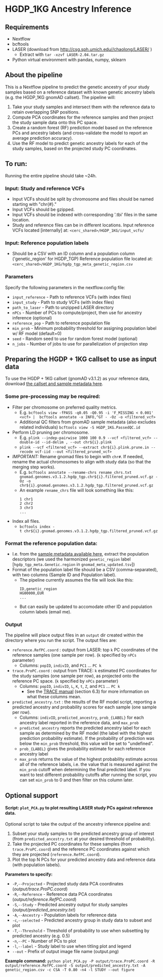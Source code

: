# HGDP_1KG Ancestry Inference

## Requirements
- Nextflow
- bcftools
- LASER (download from <http://csg.sph.umich.edu//chaolong/LASER/> )
  - Extract with `tar -xzvf LASER-2.04.tar.gz`
- Python virtual environment with pandas, numpy, sklearn

## About the pipeline
This is a Nextflow pipeline to predict the genetic ancestry of your study samples based on a reference dataset with known genetic ancestry labels (e.g. the HGDP_1KG gnomAD callset). 
The pipeline will:
1. Take your study samples and intersect them with the reference data to retain overlapping SNP positions.
2. Compute PCA coordinates for the reference samples and then project the study sample data onto this PC space.
3. Create a random forest (RF) prediction model based on the reference PCs and ancestry labels (and cross-validate the model to report an average prediction accuracy).
4. Use the RF model to predict genetic ancestry labels for each of the study samples, based on the projected study PC coordinates. 

## To run:
Running the entire pipeline should take ~24h.
### Input: Study and reference VCFs
- Input VCFs should be split by chromosome and files should be named starting with "chr{#}."
- Input VCFs should be gzipped. 
- Input VCFs should be indexed with corresponding '.tbi' files in the same location. 
- Study and reference files can be in different locations. 
Input reference VCFs located [internally] at: `<cerc_shared>/HGDP_1KG/input_vcfs/`
### Input: Reference population labels
- Should be a CSV with an ID column and a population column ('genetic_region' for HGDP_TGP)
Reference population file located at: `<cerc_shared>/HGDP_1KG/hgdp_tgp_meta_genetic_region.csv`

### Parameters
Specify the following parameters in the nextflow.config file:
- `input_reference` - Path to reference VCFs (with index files)
- `input_study` - Path to study VCFs (with index files)
- `path_to_laser` - Path to unzipped LASER directory
- `nPCs` - Number of PCs to compute/project, then use for ancestry inference (optional)
- `reference_pop` - Path to reference population file
- `min_prob` - Minimum probability threshold for assigning population label w/ RF model (default=0)
- `seed` - Random seed to use for random forest model (optional)
- `n_jobs` - Number of jobs to use for parallelization of projection step

## Preparing the HGDP + 1KG callset to use as input data
To use the HGDP + 1KG callset (gnomAD v3.1.2) as your reference data, download [the callset and sample metadata here](https://gnomad.broadinstitute.org/downloads#v3-hgdp-1kg).
### Some pre-processing may be required:
- Filter per chromosome on preferred quality metrics.
  - E.g. `bcftools view -fPASS -q0.05 -Q0.95 -i 'F_MISSING < 0.001' <vcf> |  bcftools annotate -x INFO,^GT - -Oz -o <filtered_vcf>`
  - Additional QC filters from gnomAD sample metadata (also excludes related individuals) `bcftools view -S HGDP_1KG.PassedQC.id`
- Perform LD pruning per chromosome.
  - E.g. `plink --indep-pairwise 1000 100 0.9 --vcf <filtered_vcf> --double-id --id-delim , --out chr${i}.plink`
  - `plink --vcf <filtered_vcf> --extract chr${i}.plink.prune.in --recode vcf-iid --out <filtered_pruned_vcf>`
- _IMPORTANT:_ Rename gnomad files to begin with `chr#`. If needed, rename the actual chromosomes to align with study data (so that the merging step works).
  - E.g. `bcftools annotate --rename-chrs rename_chrs.txt gnomad.genomes.v3.1.2.hgdp_tgp.chr${i}.filtered_pruned.vcf.gz -Oz -o chr${i}.gnomad.genomes.v3.1.2.hgdp_tgp.filtered_pruned.vcf.gz`
  - An example `rename_chrs` file will look something like this:
    ```
    1 chr1
    2 chr2
    3 chr3
    ...
    ```
- Index all files.
  - `bcftools index -t chr${i}.gnomad.genomes.v3.1.2.hgdp_tgp.filtered_pruned.vcf.gz`
 ### Format the reference population data:
 - I.e. from the [sample metadata available here](https://gnomad.broadinstitute.org/downloads#v3-hgdp-1kg), extract the population descriptors (we used the harmonized `genetic_region` label [`hgdp_tgp_meta.Genetic.region` in `gnomad_meta_updated.tsv`]) 
 - Format of the population label file should be a CSV (comma-separated), with two columns (Sample ID and Population label).
   - The pipeline currently assumes the file will look like this:
     ```
     ID,genetic_region
     HG00000,EUR
     ...
     ```
   - But can easily be updated to accomodate other ID and population column labels (email me). 

### Output
The pipeline will place output files in an `output` dir created within the directory where you run the script. 
The output files are:
  - `reference.RefPC.coord` : output from LASER: top `k` PC coordinates of the reference samples (one sample per row). (`k` specified by `nPCs` parameter)
    - Columns: `popID`, `indivID`, and `PC1` ... `PC k`    
  - `trace.ProPC.coord` : output from TRACE: `k` estimated PC coordinates for the study samples (one sample per row), as projected onto the reference PC space. (`k` specified by `nPCs` parameter)
    - Columns: `popID`, `indivID`, `L`, `K`, `t`, `Z`, and `PC1` ... `PC k`
      - See the [TRACE manual](https://csg.sph.umich.edu/chaolong/LASER/TRACE_Manual.pdf) (section 6.3) for more information on what these columns mean.
  - `predicted_ancestry.txt` : the results of the RF model script, reporting a predicted ancestry and probability scores for each sample (one sample per row).
    - Columns: `indivID`, `predicted_ancestry`, `prob_{LABEL}` for each ancestry label reported in the reference data, and `max_prob`
    - `predicted_ancestry` reports the predicted ancestry label for each sample as determined by the RF model (the label with the highest prediction probability estimate). If the probability of prediction was below the `min_prob` threshold, this value will be set to "undefined".
    - `prob_{LABEL}` gives the probability estimate for each reference ancestry label
    - `max_prob` returns the value of the highest probability estimate across all of the reference labels, i.e. the value that is measured against the `min_prob` cutoff when determining the final predicted label. If you want to test different probability cutoffs after running the script, you can set `min_prob` to 0 and then filter on this column later. 


## Optional support 
#### Script: `plot_PCA.py` to plot resulting LASER study PCs against reference data.
Optional script to take the output of the ancestry inference pipeline and:
1. Subset your study samples to the predicted ancestry group of interest (from `predicted_ancestry.txt` at your desired threshold of probability).
2. Take the projected PC coordinates for these samples (from `trace.ProPC.coord`) and the reference PC coordinates against which they are projected (`reference.RefPC.coord`).
3. Plot the top N PCs for your predicted ancestry data and reference data (with population labels).

**Parameters to specify:**
- `-P`,`--Projected` - Projected study data PCA coordinates (*output/trace.ProPC.coord*) 
- `-R`,`--Reference` - Reference data PCA coordinates (*output/reference.RefPC.coord*)
- `-S`,`--Study` - Predicted ancestry output for study samples (*output/predicted_ancestry.txt*)
- `-A`,`--Ancestry` - Population labels for reference data
- `-c`,`--selected` - Predicted ancestry group in study data to subset and plot
- `-T`,`--Threshold` - Threshold of probability to use when subsetting by predicted ancestry (e.g. 0.5)
- `-n`,`--PC` - Number of PCs to plot
- `-l`,`--label` - Study label to use when titling plot and legend
- `--out` - Prefix of output image file name (output.png)

**Example command:**
` python plot_PCA.py -P output/trace.ProPC.coord -R output/reference.RefPC.coord -S output/predicted_ancestry.txt -A genetic_region.csv -c CSA -T 0.80 -n4 -l STUDY --out figure `
